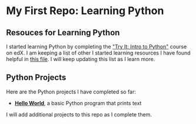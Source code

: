 # My First Repo: Learning Python
## Resouces for Learning Python 
I started learning Python by completing the ["Try It: Intro to Python"](https://www.edx.org/course/intro-python) course on edX. I am keeping a list of other I started learning  resources I have found helpful in [this file](my-first-repo/python_coding_resources.md). I will keep updating this list as I learn more.
## Python Projects
Here are the Python projects I have completed so far:

* **[Hello World](my-first-repo/hello_world)**, a basic Python program that prints text

I will add additional projects to this repo as I complete them.
